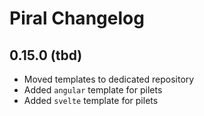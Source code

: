 # Piral Changelog

## 0.15.0 (tbd)

- Moved templates to dedicated repository
- Added `angular` template for pilets
- Added `svelte` template for pilets
